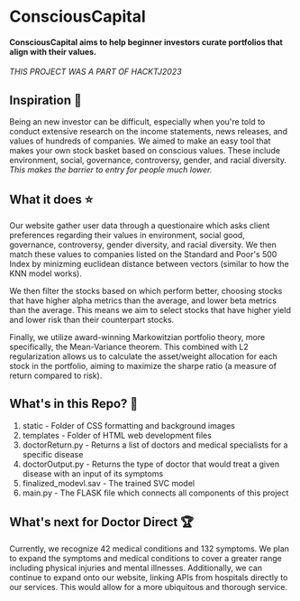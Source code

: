 # ConsciousCapital

#### ConsciousCapital aims to help beginner investors curate portfolios that align with their values.

_THIS PROJECT WAS A PART OF HACKTJ2023_

## Inspiration 🔮 
Being an new investor can be difficult, especially when you're told to conduct extensive research on the income statements, news releases, and values of hundreds of companies. We aimed to make an easy tool that makes your own stock basket based on conscious values. These include environment, social, governance, controversy, gender, and racial diversity. *This makes the barrier to entry for people much lower.*

## What it does ⭐
Our website gather user data through a questionaire which asks client preferences regarding their values in environment, social good, governance, controversy, gender diversity, and racial diversity. We then match these values to companies listed on the Standard and Poor's 500 Index by minizming euclidean distance between vectors (similar to how the KNN model works).

We then filter the stocks based on which perform better, choosing stocks that have higher alpha metrics than the average, and lower beta metrics than the average. This means we aim to select stocks that have higher yield and lower risk than their counterpart stocks. 

Finally, we utilize award-winning Markowitzian portfolio theory, more specifically, the Mean-Variance theorem. This combined with L2 regularization allows us to calculate the asset/weight allocation for each stock in the portfolio, aiming to maximize the sharpe ratio (a measure of return compared to risk). 

## What's in this Repo? 📑

1. static - Folder of CSS formatting and background images
2. templates - Folder of HTML web development files
3. doctorReturn.py - Returns a list of doctors and medical specialists for a specific disease
4. doctorOutput.py - Returns the type of doctor that would treat a given disease with an input of its symptoms
5. finalized_modevl.sav - The trained SVC model
6. main.py - The FLASK file which connects all components of this project

## What's next for Doctor Direct 🏆
Currently, we recognize 42 medical conditions and 132 symptoms. We plan to expand the symptoms and medical conditions to cover a greater range including physical injuries and mental illnesses. Additionally, we can continue to expand onto our website, linking APIs from hospitals directly to our services. This would allow for a more ubiquitous and thorough service. 
